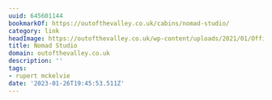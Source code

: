 ```yaml
---
uuid: 645601144
bookmarkOf: https://outofthevalley.co.uk/cabins/nomad-studio/
category: link
headImage: https://outofthevalley.co.uk/wp-content/uploads/2021/01/Office2.jpg
title: Nomad Studio
domain: outofthevalley.co.uk
description: ''
tags:
- rupert mckelvie
date: '2023-01-26T19:45:53.511Z'
---
```



